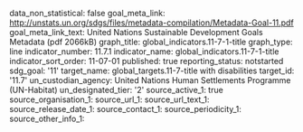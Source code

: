 data_non_statistical: false
goal_meta_link: http://unstats.un.org/sdgs/files/metadata-compilation/Metadata-Goal-11.pdf
goal_meta_link_text: United Nations Sustainable Development Goals Metadata (pdf 2066kB)
graph_title: global_indicators.11-7-1-title
graph_type: line
indicator_number: 11.7.1
indicator_name: global_indicators.11-7-1-title
indicator_sort_order: 11-07-01
published: true
reporting_status: notstarted
sdg_goal: '11'
target_name: global_targets.11-7-title
  with disabilities
target_id: '11.7'
un_custodian_agency: United Nations Human Settlements Programme (UN-Habitat)
un_designated_tier: '2'
source_active_1: true
source_organisation_1: 
source_url_1: 
source_url_text_1: 
source_release_date_1: 
source_contact_1: 
source_periodicity_1: 
source_other_info_1: 